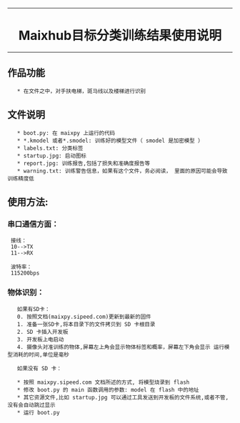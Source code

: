 
----------------

# <center>Maixhub目标分类训练结果使用说明

----------------

## 作品功能

       * 在文件之中，对手扶电梯，斑马线以及楼梯进行识别

## 文件说明

       * boot.py: 在 maixpy 上运行的代码
       * *.kmodel 或者*.smodel: 训练好的模型文件（ smodel 是加密模型 ）
       * labels.txt: 分类标签
       * startup.jpg: 启动图标
       * report.jpg: 训练报告,包括了损失和准确度报告等
       * warning.txt: 训练警告信息，如果有这个文件，务必阅读， 里面的原因可能会导致训练精度低

## 使用方法:
  
### 串口通信方面：

     接线：
     10-->TX
     11-->RX

     波特率：
     115200bps


### 物体识别：

       如果有SD卡：
       0. 按照文档(maixpy.sipeed.com)更新到最新的固件
       1. 准备一张SD卡,将本目录下的文件拷贝到 SD 卡根目录
       2. SD 卡插入开发板
       3. 开发板上电启动
       4. 摄像头对准训练的物体,屏幕左上角会显示物体标签和概率，屏幕左下角会显示 运行模型消耗的时间,单位是毫秒

       如果没有 SD 卡：

       * 按照 maixpy.sipeed.com 文档所述的方式, 将模型烧录到 flash
       * 修改 boot.py 的 main 函数调用的参数: model 在 flash 中的地址
       * 其它资源文件,比如 startup.jpg 可以通过工具发送到开发板的文件系统,或者不管, 没有会自动跳过显示
       * 运行 boot.py